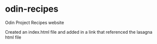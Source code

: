 # odin-recipes
Odin Project Recipes website

Created an index.html file and added in a link that referenced the lasagna html file
